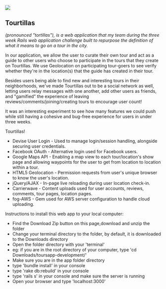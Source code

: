 <img src="https://github.com/legendss/toursapp/blob/development/app/assets/images/logo/Logo.png?raw=true">
<h2>Tourtillas </h2>
<i>(pronounced "tortillas"), is a web application that my team during the three week Rails web application challenge built to repurpose the definition of what it means to go on a tour in the city.</i>

In our application, we allow the user to curate their own tour and act as a guide to other users who choose to participate in the tours that they create on Tourtillas. We use Geolocation on participating tour-goers to see verify whether they're in the location(s) that the guide has created in their tour.

Besides users being able to find new and interesting tours in their neighborhoods, we've made Tourtillas out to be a social network as well, letting users relay messages with one another, add other users as friends, and "gamified" the experience of leaving reviews/comments/joining/creating tours to encourage user count!

It was an interesting experiment to see how many features we could push while still having a cohesive and bug-free experience for users in under three weeks.

Tourtillas!
<ul>
<li>Devise User Login - Used to manage login/session handling, alongside securing user credentials.</li>
<li>Facebook OAuth - Alternative login used for Facebook users.</li>
<li>Google Maps API - Enabling a map view to each tour/location's show page and allowing waypoints for the user to get from location to location within a tour.</li>
<li>HTML5 Geolocation - Permission requests from user's unique browser to know the user's location.</li>
<li>jQuery/AJAX - In-page live reloading during user location check-in.</li>
<li>Carrierwave - Content uploads used for user accounts, reviews, comments, tour pages, location pages.</li>
<li>fog-AWS - Gem used for AWS server configuration to handle cloud uploading.</li>
</ul>

Instructions to install this web app to your local computer:
<ul>
<li>Find the Download Zip button on this page,download and unzip the folder</li>
<li>Change your terminal directory to the folder, by default, it is downloaded to the Downloads directory</li>
<li>Open the folder directory with your 'terminal'</li>
<li>eg: if you are in the root directory of your computer, type 'cd Downloads/toursapp-development/'</li>
<li>Make sure you are in the app folder directory</li>
<li>type 'bundle install' in your console</li>
<li>type 'rake db:rebuild' in your console</li>
<li>type 'rails s' in your console and make sure the server is running</li>
<li>Open your browser and type 'localhost:3000'</li>
</ul>
